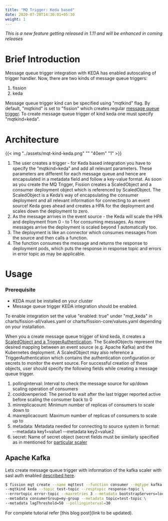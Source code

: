 ```yaml
---
title: "MQ Trigger: Keda based"
date: 2020-07-20T14:30:01+05:30
weight: 1
---
```


*This is a new feature getting released in 1.11 and will be enhanced in coming releases*

# Brief Introduction

Message queue trigger integration with KEDA has enabled autoscaling of trigger handler. Now, there are two kinds of message queue triggers:

1. fission
2. keda

Message queue trigger kind can be specified using "mqtkind" flag. By default, "mqtkind" is set to "fission" which creates regular [message queue trigger](https://docs.fission.io/docs/triggers/message-queue-trigger/). To create message queue trigger of kind keda one must specify "mqtkind=keda".

# Architecture

{{< img "../assets/mqt-kind-keda.png" "" "40em" "1" >}}

1. The user creates a trigger - for Keda based integration you have to specify the “mqtkind=keda” and add all relevant parameters. These parameters are different for each message queue and hence are encapsulated in a metadata field and follow a key-value format. As soon as you create the MQ Trigger, Fission creates a ScaledObject and a consumer deployment object which is referenced by ScaledObject. The ScaledObject is a Keda’s way of encapsulating the consumer deployment and all relevant information for connecting to an event source! Keda goes ahead and creates a HPA for the deployment and scales down the deployment to zero.
2. As the message arrives in the event source - the Keda will scale the HPA and deployment from 0 - to 1 for consuming messages. As more messages arrive the deployment is scaled beyond 1 automatically too.
3. The deployment is like an connector which consumes messages from the source and then calls a function.
4. The function consumes the message and returns the response to deployment pods, which puts the response in response topic and errors in error topic as may be applicable.

# Usage

### Prerequisite
- KEDA must be installed on your cluster
- Message queue trigger KEDA integration should be enabled. 

To enable integration set the value "enabled: true" under "mqt_keda" in charts/fission-all/values.yaml or charts/fission-core/values.yaml depending on your installation.

When you a create message queue trigger of kind keda, it creates a [ScaledObject and a TriggerAuthentication](https://keda.sh/docs/1.5/concepts/#custom-resources-crd). The ScaledObjects represent the desired mapping between an event source (e.g. Apache Kafka) and the Kubernetes deployment. A ScaledObject may also reference a TriggerAuthentication which contains the authentication configuration or secrets to monitor the event source. For successful creation of these objects, user should specify the following fields while creating a message queue trigger.

1. pollinginterval: Interval to check the message source for up/down scaling operation of consumers
2. cooldownperiod: The period to wait after the last trigger reported active before scaling the consumer back to 0
3. minreplicacount: Minimum number of replicas of consumers to scale down to
4. maxreplicacount: Maximum number of replicas of consumers to scale up to
5. metadata: Metadata needed for connecting to source system in format: --metadata key1=value1 --metadata key2=value2
6. secret: Name of secret object (secret fields must be similarly specified as in mentioned for [particular scaler](https://keda.sh/docs/1.5/scalers/])

## Apache Kafka
Lets create message queue trigger with information of the kafka scaler with sasl auth enabled [described here](https://keda.sh/docs/1.5/scalers/apache-kafka/#example).

```bash
$ fission mqt create --name mqttest --function consumer --mqtype kafka \
--mqtkind keda --topic test-topic --resptopic response-topic \
--errortopic error-topic --maxretries 3 --metadata bootstrapServers=localhost:9092 \
--metadata consumerGroup=my-group --metadata topic=test-topic \
--metadata lagThreshold=50 --pollinginterval=30
```

For complete tutorial refer [this blog post](link to be updated).
